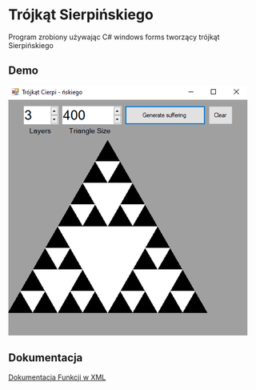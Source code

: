 # Trójkąt Sierpińskiego

Program zrobiony używając C# windows forms tworzący trójkąt Sierpińskiego

## Demo

![Demonstration image](https://github.com/chaosbooy/TrojkatSierpinskiego/blob/main/Assets/Images/Demo.png)

## Dokumentacja

[Dokumentacja Funkcji w XML](https://github.com/chaosbooy/TrojkatSierpinskiego/TrojkatSierpinskiego/blob/main/bin/Debug/TrojkatSierpinskiego.xml)



